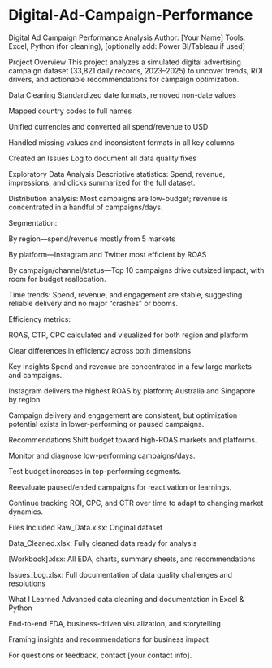 # Digital-Ad-Campaign-Performance

Digital Ad Campaign Performance Analysis
Author: [Your Name]
Tools: Excel, Python (for cleaning), [optionally add: Power BI/Tableau if used]

Project Overview
This project analyzes a simulated digital advertising campaign dataset (33,821 daily records, 2023–2025) to uncover trends, ROI drivers, and actionable recommendations for campaign optimization.

Data Cleaning
Standardized date formats, removed non-date values

Mapped country codes to full names

Unified currencies and converted all spend/revenue to USD

Handled missing values and inconsistent formats in all key columns

Created an Issues Log to document all data quality fixes

Exploratory Data Analysis
Descriptive statistics: Spend, revenue, impressions, and clicks summarized for the full dataset.

Distribution analysis: Most campaigns are low-budget; revenue is concentrated in a handful of campaigns/days.

Segmentation:

By region—spend/revenue mostly from 5 markets

By platform—Instagram and Twitter most efficient by ROAS

By campaign/channel/status—Top 10 campaigns drive outsized impact, with room for budget reallocation.

Time trends: Spend, revenue, and engagement are stable, suggesting reliable delivery and no major “crashes” or booms.

Efficiency metrics:

ROAS, CTR, CPC calculated and visualized for both region and platform

Clear differences in efficiency across both dimensions

Key Insights
Spend and revenue are concentrated in a few large markets and campaigns.

Instagram delivers the highest ROAS by platform; Australia and Singapore by region.

Campaign delivery and engagement are consistent, but optimization potential exists in lower-performing or paused campaigns.

Recommendations
Shift budget toward high-ROAS markets and platforms.

Monitor and diagnose low-performing campaigns/days.

Test budget increases in top-performing segments.

Reevaluate paused/ended campaigns for reactivation or learnings.

Continue tracking ROI, CPC, and CTR over time to adapt to changing market dynamics.

Files Included
Raw_Data.xlsx: Original dataset

Data_Cleaned.xlsx: Fully cleaned data ready for analysis

[Workbook].xlsx: All EDA, charts, summary sheets, and recommendations

Issues_Log.xlsx: Full documentation of data quality challenges and resolutions

What I Learned
Advanced data cleaning and documentation in Excel & Python

End-to-end EDA, business-driven visualization, and storytelling

Framing insights and recommendations for business impact

For questions or feedback, contact [your contact info].
